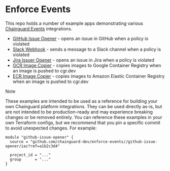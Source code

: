 # Enforce Events

This repo holds a number of example apps demonstrating various [Chainguard Events](https://edu.chainguard.dev/chainguard/chainguard-enforce/reference/events/) integrations.

- [GitHub Issue Opener](./github-issue-opener/README.md) - opens an issue in GitHub when a policy is violated
- [Slack Webhook](./slack-webhook/README.md) - sends a message to a Slack channel when a policy is violated
- [Jira Issuer Opener](./jira-issue-opener/) - opens an issue in Jira when a policy is violated
- [GCR Image Copier](./image-copy-gcr/) - copies images to Google Container Registry when an image is pushed to cgr.dev
- [ECR Image Copier](./image-copy-ecr/) - copies images to Amazon Elastic Container Registry when an image is pushed to cgr.dev

> [!NOTE]
> These examples are intended to be used as a reference for building your own Chainguard platform integrations.
> They can be used directly as-is, but are not intended to be production-ready and may experience breaking changes or be removed entirely.
> You can reference these examples in your own Terraform configs, but we recommend that you pin a specific commit to avoid unexpected changes.
> For example:

```hcl
module "github-issue-opener" {
  source = "github.com/chainguard-dev/enforce-events//github-issue-opener/iac?ref=a1b2c3d4"

  project_id = "..."
  group      = "..."
}

